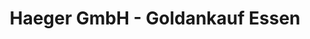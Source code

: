 ---
title: "Haeger GmbH - Goldankauf Essen"
url: /essen/haeger-gmbh-goldankauf-essen/
shop: Schmuck
---